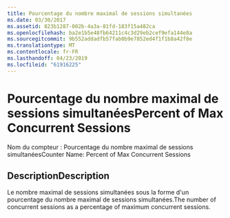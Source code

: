 ```yaml
---
title: Pourcentage du nombre maximal de sessions simultanées
ms.date: 03/30/2017
ms.assetid: 823b1287-002b-4a3a-81fd-183f15a482ca
ms.openlocfilehash: ba2e1b5e48fb64211c4c3d29eb2cef9efa144e8a
ms.sourcegitcommit: 9b552addadfb57fab0b9e7852ed4f1f1b8a42f8e
ms.translationtype: MT
ms.contentlocale: fr-FR
ms.lasthandoff: 04/23/2019
ms.locfileid: "61916225"
---
```

# <a name="percent-of-max-concurrent-sessions"></a><span data-ttu-id="e3192-102">Pourcentage du nombre maximal de sessions simultanées</span><span class="sxs-lookup"><span data-stu-id="e3192-102">Percent of Max Concurrent Sessions</span></span>
<span data-ttu-id="e3192-103">Nom du compteur : Pourcentage du nombre maximal de sessions simultanées</span><span class="sxs-lookup"><span data-stu-id="e3192-103">Counter Name: Percent of Max Concurrent Sessions</span></span>  
  
## <a name="description"></a><span data-ttu-id="e3192-104">Description</span><span class="sxs-lookup"><span data-stu-id="e3192-104">Description</span></span>  
 <span data-ttu-id="e3192-105">Le nombre maximal de sessions simultanées sous la forme d'un pourcentage du nombre maximal de sessions simultanées.</span><span class="sxs-lookup"><span data-stu-id="e3192-105">The number of concurrent sessions as a percentage of maximum concurrent sessions.</span></span>
